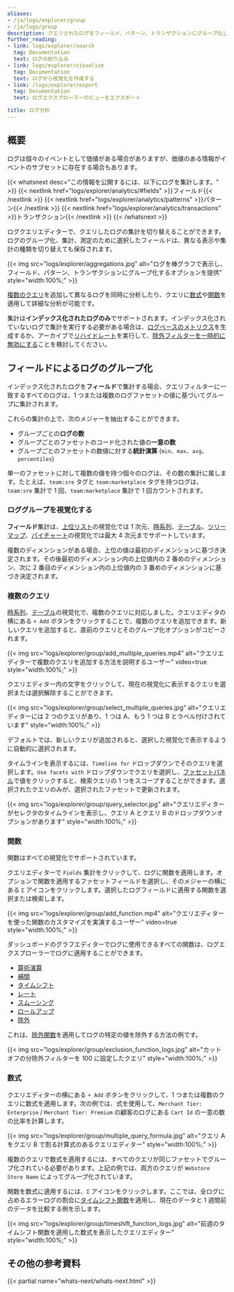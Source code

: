 ```yaml
---
aliases:
- /ja/logs/explorer/group
- /ja/logs/group
description: クエリされたログをフィールド、パターン、トランザクションにグループ化し、複数の検索クエリ、計算式、関数を作成して詳細な分析が可能です。
further_reading:
- link: logs/explorer/search
  tag: Documentation
  text: ログの絞り込み
- link: logs/explorer/visualize
  tag: Documentation
  text: ログから視覚化を作成する
- link: /logs/explorer/export
  tag: Documentation
  text: ログエクスプローラーのビューをエクスポート

title: ログ分析
---
```


## 概要

ログは個々のイベントとして価値がある場合がありますが、価値のある情報がイベントのサブセットに存在する場合もあります。

{{< whatsnext desc="この情報を公開するには、以下にログを集計します。" >}}
    {{< nextlink href="logs/explorer/analytics/#fields" >}}フィールド{{< /nextlink >}}
    {{< nextlink href="logs/explorer/analytics/patterns" >}}パターン{{< /nextlink >}}
    {{< nextlink href="logs/explorer/analytics/transactions" >}}トランザクション{{< /nextlink >}}
{{< /whatsnext >}}

ログクエリエディターで、クエリしたログの集計を切り替えることができます。ログのグループ化、集計、測定のために選択したフィールドは、異なる表示や集計の種類を切り替えても保存されます。

{{< img src="logs/explorer/aggregations.jpg" alt="ログを棒グラフで表示し、フィールド、パターン、トランザクションにグループ化するオプションを提供" style="width:100%;" >}}

[複数のクエリ](#multiple-queries)を追加して異なるログを同時に分析したり、クエリに[数式](#formulas)や[関数](#functions)を適用して詳細な分析が可能です。

集計は**インデックス化されたログのみ**でサポートされます。インデックス化されていないログで集計を実行する必要がある場合は、[ログベースのメトリクス][2]を生成するか、アーカイブで[リハイドレート][3]を実行して、[除外フィルターを一時的に無効にする][1]ことを検討してください。

## フィールドによるログのグループ化

インデックス化されたログを**フィールド**で集計する場合、クエリフィルターに一致するすべてのログは、1 つまたは複数のログファセットの値に基づいてグループに集計されます。

これらの集計の上で、次のメジャーを抽出することができます。

- グループごとの**ログの数**
- グループごとのファセットのコード化された値の**一意の数**
- グループごとのファセットの数値に対する**統計演算** (`min`、`max`、`avg`、`percentiles`)

単一のファセットに対して複数の値を持つ個々のログは、その数の集計に属します。たとえば、`team:sre` タグと `team:marketplace` タグを持つログは、`team:sre` 集計で 1 回、`team:marketplace` 集計で 1 回カウントされます。

### ロググループを視覚化する

**フィールド**集計は、[上位リスト][4]の視覚化では 1 次元、[時系列][5]、[テーブル][6]、[ツリーマップ][17]、[パイチャート][18]の視覚化では最大 4 次元までサポートしています。

複数のディメンションがある場合、上位の値は最初のディメンションに基づき決定されます。その後最初のディメンション内の上位値内の 2 番めのディメンション、次に 2 番目のディメンション内の上位値内の 3 番めのディメンションに基づき決定されます。

### 複数のクエリ

[時系列][5]、[テーブル][6]の視覚化で、複数のクエリに対応しました。クエリエディタの横にある `+ Add` ボタンをクリックすることで、複数のクエリを追加できます。新しいクエリを追加すると、直前のクエリとそのグループ化オプションがコピーされます。

{{< img src="logs/explorer/group/add_multiple_queries.mp4" alt="クエリエディターで複数のクエリを追加する方法を説明するユーザー" video=true style="width:100%;" >}}

クエリエディター内の文字をクリックして、現在の視覚化に表示するクエリを選択または選択解除することができます。

{{< img src="logs/explorer/group/select_multiple_queries.jpg" alt="クエリエディターには 2 つのクエリがあり、1 つは A、もう 1 つは B とラベル付けされています" style="width:100%;" >}}

デフォルトでは、新しいクエリが追加されると、選択した視覚化で表示するように自動的に選択されます。

タイムラインを表示するには、`Timeline for` ドロップダウンでそのクエリを選択します。`Use facets with` ドロップダウンでクエリを選択し、[ファセットパネル][7]で値をクリックすると、検索クエリの 1 つをスコープすることができます。選択されたクエリのみが、選択されたファセットで更新されます。

{{< img src="logs/explorer/group/query_selector.jpg" alt="クエリエディターがセレクタのタイムラインを表示し、クエリ A とクエリ B のドロップダウンオプションがあります" style="width:100%;" >}}

### 関数

関数はすべての視覚化でサポートされています。

クエリエディターで `Fields` 集計をクリックして、ログに関数を適用します。オプションで関数を適用するファセットフィールドを選択し、そのメジャーの横にある `Σ` アイコンをクリックします。選択したログフィールドに適用する関数を選択または検索します。

{{< img src="logs/explorer/group/add_function.mp4" alt="クエリエディターを使った関数のカスタマイズを実演するユーザー" video=true style="width:100%;" >}}

ダッシュボードのグラフエディターでログに使用できるすべての関数は、ログエクスプローラーでログに適用することができます。

- [算術演算][8]
- [補間][9]
- [タイムシフト][10]
- [レート][11]
- [スムーシング][12]
- [ロールアップ][13]
- [除外][14]

これは、[除外関数][14]を適用してログの特定の値を除外する方法の例です。

{{< img src="logs/explorer/group/exclusion_function_logs.jpg" alt="カットオフの分除外フィルターを 100 に設定したクエリ" style="width:100%;" >}}

### 数式

クエリエディターの横にある `+ Add` ボタンをクリックして、1 つまたは複数のクエリに数式を適用します。次の例では、式を使用して、`Merchant Tier: Enterprise` / `Merchant Tier: Premium` の顧客のログにある `Cart Id` の一意の数の比率を計算します。

{{< img src="logs/explorer/group/multiple_query_formula.jpg" alt="クエリ A をクエリ B で割る計算式のあるクエリエディター" style="width:100%;" >}}

複数のクエリで数式を適用するには、すべてのクエリが同じファセットでグループ化されている必要があります。上記の例では、両方のクエリが `Webstore Store Name` によってグループ化されています。

関数を数式に適用するには、`Σ` アイコンをクリックします。ここでは、全ログに占めるエラーログの割合に[タイムシフト関数][10]を適用し、現在のデータと 1 週間前のデータを比較する例を示します。

{{< img src="logs/explorer/group/timeshift_function_logs.jpg" alt="前週のタイムシフト関数を適用した数式を表示したクエリエディター" style="width:100%;" >}}

## その他の参考資料

{{< partial name="whats-next/whats-next.html" >}}

[1]: /ja/logs/log_configuration/indexes/#switch-off-switch-on
[2]: /ja/logs/logs_to_metrics
[3]: /ja/logs/log_configuration/rehydrating/
[4]: /ja/logs/explorer/visualize/#top-list
[5]: /ja/logs/explorer/visualize/#timeseries
[6]: /ja/logs/explorer/visualize/#nested-tables
[7]: /ja/logs/explorer/facets/#facet-panel
[8]: /ja/dashboards/functions/arithmetic
[9]: /ja/dashboards/functions/interpolation
[10]: /ja/dashboards/functions/timeshift
[11]: /ja/dashboards/functions/rate
[12]: /ja/dashboards/functions/smoothing
[13]: /ja/dashboards/functions/rollup
[14]: /ja/dashboards/functions/exclusion
[16]: https://app.datadoghq.com/logs
[17]: /ja/dashboards/widgets/treemap
[18]: /ja/dashboards/widgets/pie_chart
